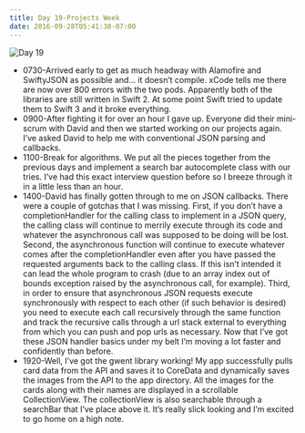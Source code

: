 ```yaml
---
title: Day 19-Projects Week
date: 2016-09-28T05:41:38-07:00
---
```

![Day 19](/img/blog/day19.jpg)

* 0730-Arrived early to get as much headway with Alamofire and SwiftyJSON as possible and… it doesn’t compile.  xCode tells me there are now over 800 errors with the two pods.  Apparently both of the libraries are still written in Swift 2.  At some point Swift tried to update them to Swift 3 and it broke everything.
* 0900-After fighting it for over an hour I gave up.  Everyone did their mini-scrum with David and then we started working on our projects again.  I’ve asked David to help me with conventional JSON parsing and callbacks. 
* 1100-Break for algorithms.  We put all the pieces together from the previous days and implement a search bar autocomplete class with our tries.  I’ve had this exact interview question before so I breeze through it in a little less than an hour.
* 1400-David has finally gotten through to me on JSON callbacks.  There were a couple of gotchas that I was missing.  First, if you don’t have a completionHandler for the calling class to implement in a JSON query, the calling class will continue to merrily execute through its code and whatever the asynchronous call was supposed to be doing will be lost.  Second, the asynchronous function will continue to execute whatever comes after the completionHandler  even after you have passed the requested arguments back to the calling class.  If this isn’t intended it can lead the whole program to crash (due to an array index out of bounds exception raised by the asynchronous call, for example). Third, in order to ensure that asynchronous JSON requests execute synchronously with respect to each other (if such behavior is desired) you need to execute each call recursively through the same function and track the recursive calls through a url stack external to everything from which you can push and pop urls as necessary.  Now that I’ve got these JSON handler basics under my belt I’m moving a lot faster and confidently than before.
* 1920-Well, I’ve got the gwent library working!  My app successfully pulls card data from the API and saves it to CoreData and dynamically saves the images from the API to the app directory. All the images for the cards along with their names are displayed in a scrollable CollectionView. The collectionView is also searchable through a searchBar that I’ve place above it.  It’s really slick looking and I’m excited to go home on a high note.
